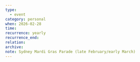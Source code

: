 ```yaml
---
type:
  - event
category: personal
when: 2026-02-28
time:
recurrence: yearly
recurrence_end:
relation:
archive:
note: Sydney Mardi Gras Parade (late February/early March)
---
```

